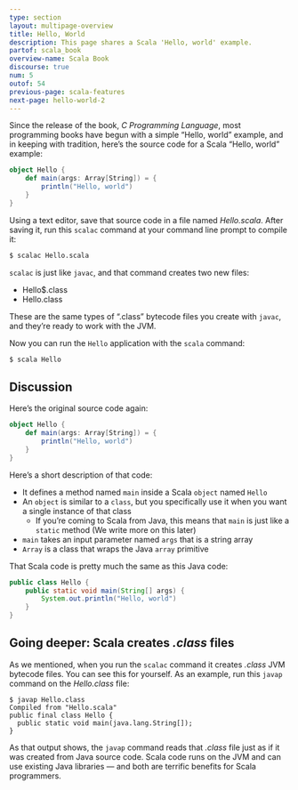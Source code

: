 ```yaml
---
type: section
layout: multipage-overview
title: Hello, World
description: This page shares a Scala 'Hello, world' example.
partof: scala_book
overview-name: Scala Book
discourse: true
num: 5
outof: 54
previous-page: scala-features
next-page: hello-world-2
---
```


Since the release of the book, *C Programming Language*, most programming books have begun with a simple “Hello, world” example, and in keeping with tradition, here’s the source code for a Scala “Hello, world” example:

```scala
object Hello {
    def main(args: Array[String]) = {
        println("Hello, world")
    }
}
```

Using a text editor, save that source code in a file named *Hello.scala*. After saving it, run this `scalac` command at your command line prompt to compile it:

```sh
$ scalac Hello.scala
```

`scalac` is just like `javac`, and that command creates two new files:

- Hello$.class
- Hello.class

These are the same types of “.class” bytecode files you create with `javac`, and they’re ready to work with the JVM.

Now you can run the `Hello` application with the `scala` command:

```sh
$ scala Hello
```



## Discussion

Here’s the original source code again:

```scala
object Hello {
    def main(args: Array[String]) = {
        println("Hello, world")
    }
}
```

Here’s a short description of that code:

- It defines a method named `main` inside a Scala `object` named `Hello`
- An `object` is similar to a `class`, but you specifically use it when you want a single instance of that class
    - If you’re coming to Scala from Java, this means that `main` is just like a `static` method (We write more on this later)
- `main` takes an input parameter named `args` that is a string array
- `Array` is a class that wraps the Java `array` primitive

That Scala code is pretty much the same as this Java code:

```java
public class Hello {
    public static void main(String[] args) {
        System.out.println("Hello, world")
    }
}
```


## Going deeper: Scala creates *.class* files

As we mentioned, when you run the `scalac` command it creates *.class* JVM bytecode files. You can see this for yourself. As an example, run this `javap` command on the *Hello.class* file:

````
$ javap Hello.class
Compiled from "Hello.scala"
public final class Hello {
  public static void main(java.lang.String[]);
}
````

As that output shows, the `javap` command reads that *.class* file just as if it was created from Java source code. Scala code runs on the JVM and can use existing Java libraries — and both are terrific benefits for Scala programmers.




